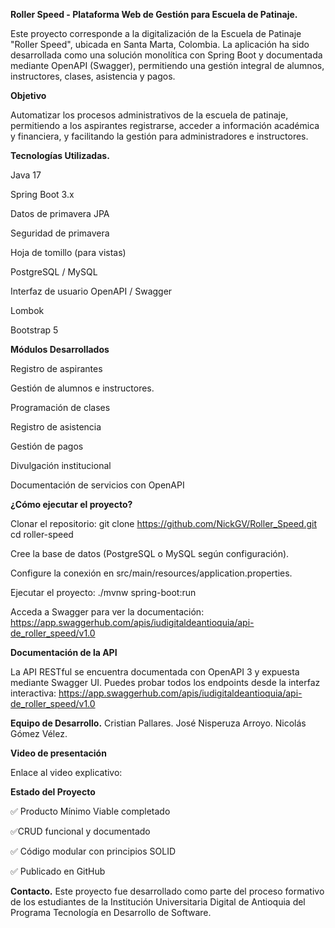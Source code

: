 **Roller Speed ​​- Plataforma Web de Gestión para Escuela de Patinaje.**

Este proyecto corresponde a la digitalización de la Escuela de Patinaje "Roller Speed", ubicada en Santa Marta, Colombia. La aplicación ha sido desarrollada como una solución monolítica con Spring Boot y documentada mediante OpenAPI (Swagger), permitiendo una gestión integral de alumnos, instructores, clases, asistencia y pagos.

**Objetivo**

Automatizar los procesos administrativos de la escuela de patinaje, permitiendo a los aspirantes registrarse, acceder a información académica y financiera, y facilitando la gestión para administradores e instructores.

**Tecnologías Utilizadas.**

Java 17

Spring Boot 3.x

Datos de primavera JPA

Seguridad de primavera

Hoja de tomillo (para vistas)

PostgreSQL / MySQL

Interfaz de usuario OpenAPI / Swagger

Lombok

Bootstrap 5

**Módulos Desarrollados**

Registro de aspirantes

Gestión de alumnos e instructores.

Programación de clases

Registro de asistencia

Gestión de pagos

Divulgación institucional

Documentación de servicios con OpenAPI

**¿Cómo ejecutar el proyecto?**

Clonar el repositorio: git clone    https://github.com/NickGV/Roller_Speed.git  cd roller-speed

Cree la base de datos (PostgreSQL o MySQL según configuración).

Configure la conexión en src/main/resources/application.properties.

Ejecutar el proyecto: ./mvnw spring-boot:run

Acceda a Swagger para ver la documentación: https://app.swaggerhub.com/apis/iudigitaldeantioquia/api-de_roller_speed/v1.0

**Documentación de la API**

La API RESTful se encuentra documentada con OpenAPI 3 y expuesta mediante Swagger UI. Puedes probar todos los endpoints desde la interfaz interactiva: 
https://app.swaggerhub.com/apis/iudigitaldeantioquia/api-de_roller_speed/v1.0

**Equipo de Desarrollo.**
 Cristian Pallares. 
 José Nisperuza Arroyo. 
 Nicolás Gómez Vélez.

**Video de presentación**

Enlace al video explicativo:

**Estado del Proyecto**

✅ Producto Mínimo Viable completado

✅CRUD funcional y documentado

✅ Código modular con principios SOLID

✅ Publicado en GitHub

**Contacto.**
 Este proyecto fue desarrollado como parte del proceso formativo de los estudiantes de la Institución Universitaria Digital de Antioquia del Programa Tecnología en Desarrollo de Software.
